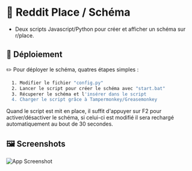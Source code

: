
# 🐬 Reddit Place / Schéma

- Deux scripts Javascript/Python pour créer et afficher un schéma sur r/place.
## 📖 Déploiement

✏️ Pour déployer le schéma, quatres étapes simples :

```bash
  1. Modifier le fichier "config.py"
  2. Lancer le script pour créer le schéma avec "start.bat"
  3. Récuperer le schéma et l'insérer dans le script
  4. Charger le script grâce à Tampermonkey/Greasemonkey
```

Quand le script est mit en place, il suffit d'appuyer sur F2 pour activer/désactiver le schéma,
si celui-ci est modifié il sera rechargé automatiquement au bout de 30 secondes.
## 🖼️ Screenshots

![App Screenshot](https://i.imgur.com/qQqxiZG.png)

